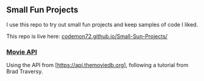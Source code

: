 ## Small Fun Projects

I use this repo to try out small fun projects and keep samples of code I liked.

This repo is live here: [codemon72.github.io/Small-Sun-Projects/](https://codemon72.github.io/Small-Fun-Projects/ "Small Fun Projects")


### [Movie API](https://codemon72.github.io/Small-Fun-Projects/Movie_API/index.html "Movie API")
Using the API from [https://api.themoviedb.org], following a tutorial from Brad Traversy.
